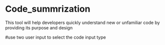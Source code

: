 # Code_summrization
This tool will help developers quickly understand new or unfamiliar code by providing its purpose and design

#use two user input to select the code input type
